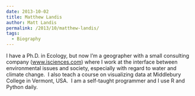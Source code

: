 ```yaml
---
date: 2013-10-02
title: Matthew Landis
author: Matt Landis
permalink: /2013/10/matthew-landis/
tags:
  - Biography
---
```

I have a Ph.D. in Ecology, but now I&#8217;m a geographer with a small consulting company (www.isciences.com) where I work at the interface between environmental issues and society, especially with regard to water and climate change.  I also teach a course on visualizing data at Middlebury College in Vermont, USA.  I am a self-taught programmer and I use R and Python daily.
